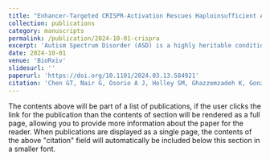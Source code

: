 ```yaml
---
title: "Enhancer-Targeted CRISPR-Activation Rescues Haploinsufficient Autism Risk Genes"
collection: publications
category: manuscripts
permalink: /publication/2024-10-01-crispra
excerpt: 'Autism Spectrum Disorder (ASD) is a highly heritable condition with diverse clinical presentations. Approximately 20% of ASD’s genetic susceptibility is imparted by de novo mutations of major effect, most of which cause haploinsufficiency. We mapped enhancers of two high confidence autism genes – CHD8 and SCN2A and used CRISPR-based gene activation (CRISPR-A) in hPSC-derived excitatory neurons and cerebral forebrain organoids to correct the effects of haploinsufficiency, taking advantage of the presence of a wildtype allele of each gene and endogenous gene regulation. We found that CRISPR-A induced a sustained increase in CHD8 and SCN2A expression in treated neurons and organoids, with rescue of gene expression levels and mutation-associated phenotypes, including gene expression and physiology. These data support gene activation via targeting enhancers of haploinsufficient genes, as a therapeutic intervention in ASD and other neurodevelopmental disorders.'
date: 2024-10-01
venue: 'BioRxiv'
slidesurl: ''
paperurl: 'https://doi.org/10.1101/2024.03.13.584921'
citation: 'Chen GT, Nair G, Osorio A J, Holley SM, Ghazzemzadeh K, Gonzalez JG, Cepeda, C, Geschwind DH. “Enhancer-Targeted CRISPR-Activation Rescues Haploinsufficient Autism Risk Genes.” BioRxiv, 2024. https://doi.org/10.1101/2024.03.13.584921. '
---
```


The contents above will be part of a list of publications, if the user clicks the link for the publication than the contents of section will be rendered as a full page, allowing you to provide more information about the paper for the reader. When publications are displayed as a single page, the contents of the above "citation" field will automatically be included below this section in a smaller font.
